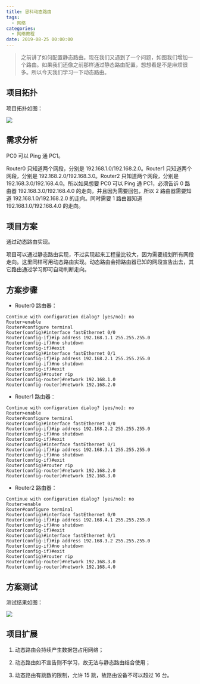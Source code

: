 ```yaml
---
title: 思科动态路由
tags:
  - 网络
categories:
  - 网络教程
date: 2019-08-25 00:00:00
---
```


> 之前讲了如何配置静态路由。现在我们又遇到了一个问题，如图我们增加一个路由。如果我们还像之前那样通过静态路由配置，想想看是不是麻烦很多。所以今天我们学习一下动态路由。

<!-- more -->

## 项目拓扑

项目拓扑如图：

![](https://cdn.dusays.com/2019/08/47-1.jpg)

## 需求分析

PC0 可以 Ping 通 PC1。

Router0 只知道两个网段，分别是 192.168.1.0/192.168.2.0。Router1 只知道两个网段，分别是 192.168.2.0/192.168.3.0。Router2 只知道两个网段，分别是 192.168.3.0/192.168.4.0。所以如果想要 PC0 可以 Ping 通 PC1，必须告诉 0 路由器 192.168.3.0/192.168.4.0 的走向，并且因为需要回包，所以 2 路由器需要知道 192.168.1.0/192.168.2.0 的走向。同时需要 1 路由器知道 192.168.1.0/192.168.4.0 的走向。

## 项目方案

通过动态路由实现。

项目可以通过静态路由实现，不过实现起来工程量比较大，因为需要规划所有网段走向。这里同样可用动态路由实现。动态路由会把路由器已知的网段宣告出去，其它路由通过学习即可自动判断走向。

## 方案步骤

* Router0 路由器：

```
Continue with configuration dialog? [yes/no]: no
Router>enable
Router#configure terminal
Router(config)#interface fastEthernet 0/0
Router(config-if)#ip address 192.168.1.1 255.255.255.0
Router(config-if)#no shutdown
Router(config-if)#exit
Router(config)#interface fastEthernet 0/1
Router(config-if)#ip address 192.168.2.1 255.255.255.0
Router(config-if)#no shutdown
Router(config-if)#exit
Router(config)#router rip
Router(config-router)#network 192.168.1.0
Router(config-router)#network 192.168.2.0
```

* Router1 路由器：

```
Continue with configuration dialog? [yes/no]: no
Router>enable
Router#configure terminal
Router(config)#interface fastEthernet 0/0
Router(config-if)#ip address 192.168.2.2 255.255.255.0
Router(config-if)#no shutdown
Router(config-if)#exit
Router(config)#interface fastEthernet 0/1
Router(config-if)#ip address 192.168.3.1 255.255.255.0
Router(config-if)#no shutdown
Router(config-if)#exit
Router(config)#router rip
Router(config-router)#network 192.168.2.0
Router(config-router)#network 192.168.3.0
```

* Router2 路由器：

```
Continue with configuration dialog? [yes/no]: no
Router>enable
Router#configure terminal
Router(config)#interface fastEthernet 0/0
Router(config-if)#ip address 192.168.4.1 255.255.255.0
Router(config-if)#no shutdown
Router(config-if)#exit
Router(config)#interface fastEthernet 0/1
Router(config-if)#ip address 192.168.3.2 255.255.255.0
Router(config-if)#no shutdown
Router(config-if)#exit
Router(config)#router rip
Router(config-router)#network 192.168.3.0
Router(config-router)#network 192.168.4.0
```

## 方案测试

测试结果如图：

![](https://cdn.dusays.com/2019/08/47-2.jpg)

## 项目扩展

1. 动态路由会持续产生数据包占用网络；

2. 动态路由如不宣告则不学习，故无法与静态路由结合使用；

3. 动态路由有跳数的限制，允许 15 跳，故路由设备不可以超过 16 台。
